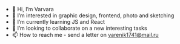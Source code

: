 - 👋 Hi, I’m Varvara
- 👀 I’m interested in graphic design, frontend, photo and sketching
- 🌱 I’m currently learning JS and React
- 💞️ I’m looking to collaborate on a new interesting tasks
- 📫 How to reach me - send a letter on varenik1741@mail.ru

<!---
Varvara5/Varvara5 is a ✨ special ✨ repository because its `README.md` (this file) appears on your GitHub profile.
You can click the Preview link to take a look at your changes.
--->
